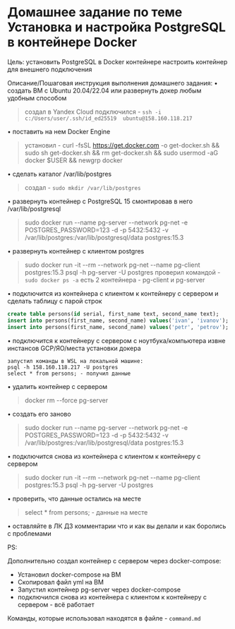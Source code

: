 # Домашнее задание по теме  Установка и настройка PostgreSQL в контейнере Docker

Цель:
установить PostgreSQL в Docker контейнере
настроить контейнер для внешнего подключения

Описание/Пошаговая инструкция выполнения домашнего задания:
• создать ВМ с Ubuntu 20.04/22.04 или развернуть докер любым удобным способом

> создал в Yandex Cloud
> подключился - `ssh -i c:/Users/user/.ssh/id_ed25519  ubuntu@158.160.118.217`

• поставить на нем Docker Engine

> установил -
> curl -fsSL https://get.docker.com -o get-docker.sh && sudo sh get-docker.sh && rm get-docker.sh && sudo usermod -aG docker $USER && newgrp docker

• сделать каталог /var/lib/postgres

> создал - `sudo mkdir /var/lib/postgres`

• развернуть контейнер с PostgreSQL 15 смонтировав в него /var/lib/postgresql

> sudo docker run --name pg-server --network pg-net -e POSTGRES_PASSWORD=123 -d -p 5432:5432 -v /var/lib/postgres:/var/lib/postgresql/data postgres:15.3

• развернуть контейнер с клиентом postgres

> sudo docker run -it --rm --network pg-net --name pg-client postgres:15.3 psql -h pg-server -U postgres
> проверил командой - `sudo docker ps -a`
> есть 2 контейнера - pg-client и pg-server

• подключится из контейнера с клиентом к контейнеру с сервером и сделать таблицу с парой строк

```sql
create table persons(id serial, first_name text, second_name text); 
insert into persons(first_name, second_name) values('ivan', 'ivanov'); 
insert into persons(first_name, second_name) values('petr', 'petrov'); 
```
• подключится к контейнеру с сервером с ноутбука/компьютера извне инстансов GCP/ЯО/места установки докера

```
запустил команды в WSL на локальной машине: 
psql -h 158.160.118.217 -U postgres
select * from persons; - получил данные
```

• удалить контейнер с сервером

>docker rm --force pg-server

• создать его заново

>sudo docker run --name pg-server --network pg-net -e POSTGRES_PASSWORD=123 -d -p 5432:5432 -v /var/lib/postgres:/var/lib/postgresql/data postgres:15.3

• подключится снова из контейнера с клиентом к контейнеру с сервером

> sudo docker run -it --rm --network pg-net --name pg-client postgres:15.3 psql -h pg-server -U postgres

• проверить, что данные остались на месте

> select * from persons; - данные на месте

• оставляйте в ЛК ДЗ комментарии что и как вы делали и как боролись с проблемами

PS:

Дополнительно создал контейнер с сервером через docker-compose:

- Установил docker-compose на ВМ
- Скопировал файл yml на ВМ
- Запустил контейнер pg-server через docker-compose
- подключился снова из контейнера с клиентом к контейнеру с сервером - всё работает

Команды, которые использовал находятся в файле - `command.md`
